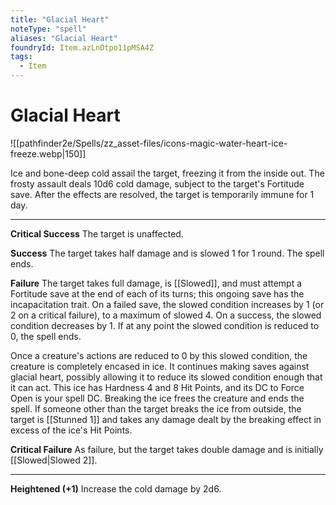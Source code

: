 ```yaml
---
title: "Glacial Heart"
noteType: "spell"
aliases: "Glacial Heart"
foundryId: Item.azLnDtpo11pMSA4Z
tags:
  - Item
---
```


# Glacial Heart
![[pathfinder2e/Spells/zz_asset-files/icons-magic-water-heart-ice-freeze.webp|150]]

Ice and bone-deep cold assail the target, freezing it from the inside out. The frosty assault deals 10d6 cold damage, subject to the target's Fortitude save. After the effects are resolved, the target is temporarily immune for 1 day.

* * *

**Critical Success** The target is unaffected.

**Success** The target takes half damage and is slowed 1 for 1 round. The spell ends.

**Failure** The target takes full damage, is [[Slowed]], and must attempt a Fortitude save at the end of each of its turns; this ongoing save has the incapacitation trait. On a failed save, the slowed condition increases by 1 (or 2 on a critical failure), to a maximum of slowed 4. On a success, the slowed condition decreases by 1. If at any point the slowed condition is reduced to 0, the spell ends.

Once a creature's actions are reduced to 0 by this slowed condition, the creature is completely encased in ice. It continues making saves against glacial heart, possibly allowing it to reduce its slowed condition enough that it can act. This ice has Hardness 4 and 8 Hit Points, and its DC to Force Open is your spell DC. Breaking the ice frees the creature and ends the spell. If someone other than the target breaks the ice from outside, the target is [[Stunned 1]] and takes any damage dealt by the breaking effect in excess of the ice's Hit Points.

**Critical Failure** As failure, but the target takes double damage and is initially [[Slowed|Slowed 2]].

* * *

**Heightened (+1)** Increase the cold damage by 2d6.
